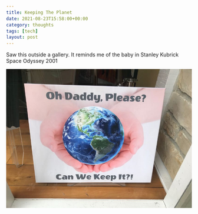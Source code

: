 ```yaml
---
title: Keeping The Planet
date: 2021-08-23T15:58:00+00:00
category: thoughts
tags: [tech]
layout: post
---
```


Saw this outside a gallery. It reminds me of the baby in Stanley Kubrick Space Odyssey 2001

![can we keep it](/assets/images/1628469743248.jpeg)
